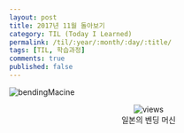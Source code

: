 ```yaml
---
layout: post
title: 2017년 11월 돌아보기
category: TIL (Today I Learned)
permalink: /til/:year/:month/:day/:title/
tags: [TIL, 학습과정]
comments: true
published: false
---
```


![bendingMacine](https://github.com/developersoom/developersoom.github.io/blob/master/assets/phototaken/bendingMachine.JPG?raw=true)

<center>
 <figure>
 <img src="https://github.com/developersoom/developersoom.github.io/blob/master/assets/phototaken/bendingMachine.JPG?raw=true" alt="views">
 <figcaption>일본의 벤딩 머신</figcaption>
 </figure>
 </center>